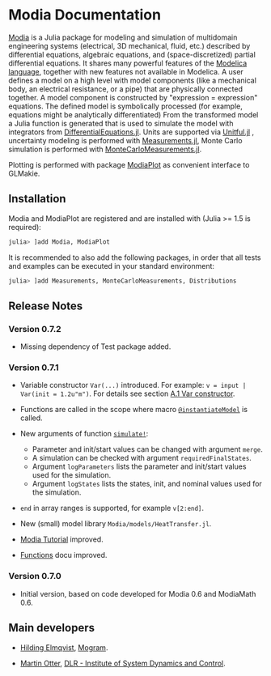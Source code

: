 # Modia Documentation

[Modia](https://github.com/ModiaSim/Modiajl) is a Julia package for modeling and simulation of multidomain engineering systems (electrical, 3D mechanical, fluid, etc.) described by differential equations, algebraic equations, and (space-discretized) partial differential equations. It shares many powerful features of the
[Modelica language](https://www.modelica.org/modelicalanguage), together with new features not available in Modelica.
A user defines a model on a high level with model components (like a mechanical body, an electrical resistance, or a pipe) that are physically connected together. A model component is constructed by "expression = expression" equations. The defined model is symbolically processed (for example, equations might be analytically differentiated)
From the transformed model a Julia function is generated that is used to simulate the model with integrators from [DifferentialEquations.jl](https://github.com/SciML/DifferentialEquations.jl).
Units are supported via [Unitful.jl](https://github.com/PainterQubits/Unitful.jl) , uncertainty modeling is performed with [Measurements.jl](https://github.com/JuliaPhysics/Measurements.jl), Monte Carlo simulation is performed with [MonteCarloMeasurements.jl](https://github.com/baggepinnen/MonteCarloMeasurements.jl).

Plotting is performed with package [ModiaPlot](https://github.com/ModiaSim/ModiaPlot.jl) as convenient interface to GLMakie.


## Installation

Modia and ModiaPlot are registered and are installed with (Julia >= 1.5 is required):

```julia
julia> ]add Modia, ModiaPlot
```

It is recommended to also add the following packages, in order that all tests and examples can be executed in your standard environment:

```julia
julia> ]add Measurements, MonteCarloMeasurements, Distributions
```

## Release Notes

### Version 0.7.2

- Missing dependency of Test package added.

### Version 0.7.1

- Variable constructor `Var(...)` introduced. For example:
  `v = input | Var(init = 1.2u"m")`.
  For details see section [A.1 Var constructor](@ref).

- Functions are called in the scope where macro [`@instantiateModel`](@ref) is called.

- New arguments of function [`simulate!`](@ref):
  - Parameter and init/start values can be changed with argument `merge`.
  - A simulation can be checked with argument `requiredFinalStates`.
  - Argument `logParameters` lists the parameter and init/start values used for the simulation.
  - Argument `logStates` lists the states, init, and nominal values used for the simulation.

- `end` in array ranges is supported, for example `v[2:end]`.

- New (small) model library `Modia/models/HeatTransfer.jl`.

- [Modia Tutorial](@ref) improved.

- [Functions](@ref) docu improved.

### Version 0.7.0

- Initial version, based on code developed for Modia 0.6 and ModiaMath 0.6.


## Main developers

- [Hilding Elmqvist](mailto:Hilding.Elmqvist@Mogram.net), [Mogram](http://www.mogram.net/).

- [Martin Otter](https://rmc.dlr.de/sr/en/staff/martin.otter/),
  [DLR - Institute of System Dynamics and Control](https://www.dlr.de/sr/en).